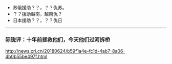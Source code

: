- 苏俄援助？？，？？仇苏。
- ？？援助越南，越南仇？
- 日本援助？？，？？仇日
---
### 际锐评：十年前拯救他们，今天他们过河拆桥
http://news.cri.cn/20180624/b59f1a4e-fc1d-4ab7-8a06-4b0b55be497f.html
